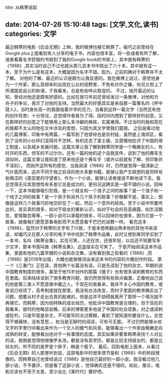 title: 从韩寒说起

date: 2014-07-26 15:10:48
tags: [文学,文化,读书]
categories: 文学
---
最近韩寒的电影《后会无期》上映，我的微博也被它刷屏了。碰巧之前曾经在Google plus上面看到有人分享的电子书，内容也很丰富，将一些或者有所了解，或者看着名字舒服的书放到了我的Google book的书架上，其中就有韩寒的《1988》,其实当时自己不过也就从那几百本书中挑出了六十本，其中就有这一本，至于为什么是有这本，大概是因为名字不错。因为，之前的确对于韩寒并不太了解。
对他的了解，最近的认识是颇为让我反感的。我在微博上说过，感觉他身为一个作家，那么高频率的出现在公众的视野里，不免有炒作之嫌，何况又担上了所谓国民岳父的称谓，于我看来，总是有些哗众取宠的。
不过，抛开最近的认知，曾经对他还是颇有好感的。比如在我12年初还曾经发过一条微博，对他和方舟子的争论，表示了对他的支持。当然最大的好感其实是来自那一篇著名的《杯中窥人》，当时身处高一的我面临着升学的压力，当看到这样一篇文字（当然还有他的创作背景）十分惊诧，总觉得作者甚为了得。段时间内想到了那样好的创意，又在那样好的创意之下能够用上那么多冷僻的典故，实属难得。不过当时的我和现在的我都不太认同他在文中涉及的思想，只因为其文字使我们震撼。
之后是看过他的几篇博客，印象中有两篇，一篇写到了他曾经也是农村娃，虽然是上海郊区，看到了当年的小伙伴们混得并不怎样，有的还去了富士康，又感慨地批评了中国的用工制度，以及城乡发展问题。这篇文章让我了解到韩寒同学是一个略微左的人，有时评的东西，但写的不过尔尔。还有一篇的他的这个自我宣传，说到了他的赛车生涯如何，这篇文章让我知道了原来他还是个赛车手（或许以前就有了解，但印象并不深刻）。
而抛开这所有的感觉，当我阅读《1988》时，仍然是觉得一股清新之气扑面而来，这并不同于我之前读的绝大多数书籍，能够让我产生联想的是同样有些晦涩的《麦田里的守望者》。作为一个小说，能够让读者接连不断地读下去，我总觉得无论其思想性有多差它总是成功的，更何况这确实是一部不错的小说。回味一下，这本书能够吸引到我，是一个妓女和一个浪子之间的故事？是一个浪子和一个戏子之间的故事？是一个孩子和另外几个孩子的故事？好像都不是，事实上，倒像是这样几个故事巧妙地交织在了一起，然后一个意外的结局。至于小说中所要传达的，其实真的很多，如对于妓女的重新认识，如对于社会的丑恶揭露，如生活飘忽，爱情飘忽等等，一部小说可以承载的很多，可以回味的也很多，因为它是一个故事。就像我们更愿意看电影而不太愿意看干巴巴的说教一样。
看完这本《1988》，猛然对于韩寒的文字有了兴致，于是本想再翻出两本他的其他书来读读，却偏巧又在那人分享的电子书中找到了韩寒作品集，此时又想到某同学买到了一本书，名叫《韩寒全集》，实在可笑，人还在世，还很年轻，以后还不知要写多少文字，那本书竟叫做《韩寒全集》，这盗版实在可笑了。
于是开始阅读这本作品集，里面有他的几篇早期的小说和杂文集，没有看到我之前看的《1988》,而《1988》是2018年出版，大概也能够推测出来这本书的内容的大概创作时段。
第一个《三重门》正在读，其他两个长篇没有读。只是先读到了他的杂文，早期的说中国教育制度的很多，甚至于他15岁创作的那篇《傻子》也有很多讽刺教育的东西在里面。后来陆续谈到了很多教育问题，我仍然觉得有些观点偏激，正像他自己说的他是第三类人不愿意做中庸之人。于现在的我看来，我并不关心中国的教育，或者说已经烦了，高考制度就在那里，我没有办法改变，而村子里面的教育确实出了问题，想要从村子走出去真的挺难的，但是这并不妨碍我离开了那样一个境况就不再理它。而韩寒，因为他特殊的成长经历，他批评中国教育是合理的，但于现在的我看来，彼时的他略显幼稚。后来的博客更多地说了中国的社会现象，对之或讽刺或批判，只是毕竟是杂文，不可能写的太过模糊，看到了就知道你要说什么，总觉得不够痛快，没有意思，，权当是无聊时的阅读，可有可无罢。
不过仍然能够从他文字的字里行间看出来作为一个文人的傲气和风骨。能够看出一个作家由稚嫩走向成熟的转变，能够看出他对于一些事情的态度。其实如果非要拿韩寒来找个人对比的话，我倒是觉得他很像罗永浩，都是没有高学历，都是比较支持妓女的，都是比较左的，所不同的是罗是个胖子，韩是个瘦子。
最后，回到电影上面来，从看过《后会无期》的人那里听到说，这部电影中的很多情节是和《1988》中的桥段很像的。而韩寒自己也曾经说过《1988》是他自己最好的一部小说，我没看过他几部小说，不予置评，但是看了这部小说 ，觉得确实还是不错的。如此，推论，电影应该也不至于太差，至少会比《某时代》要好吧。


